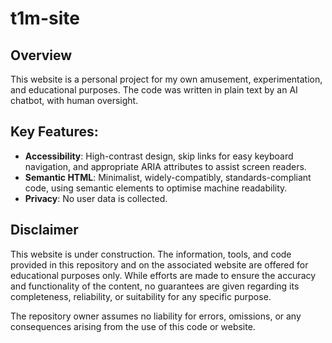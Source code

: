# t1m-site

## Overview

This website is a personal project for my own amusement, experimentation, and educational purposes.  The code was written in plain text by an AI chatbot, with human oversight.

## Key Features:

- **Accessibility**: High-contrast design, skip links for easy keyboard navigation, and appropriate ARIA attributes to assist screen readers.
- **Semantic HTML**: Minimalist, widely-compatibly, standards-compliant code, using semantic elements to optimise machine readability.
- **Privacy**: No user data is collected.

## Disclaimer

This website is under construction. The information, tools, and code provided in this repository and on the associated website are offered for educational purposes only. While efforts are made to ensure the accuracy and functionality of the content, no guarantees are given regarding its completeness, reliability, or suitability for any specific purpose.

The repository owner assumes no liability for errors, omissions, or any consequences arising from the use of this code or website.